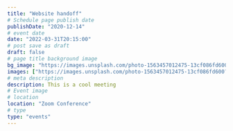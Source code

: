 ```yaml
---
title: "Website handoff"
# Schedule page publish date
publishDate: "2020-12-14"
# event date
date: "2022-03-31T20:15:00"
# post save as draft
draft: false
# page title background image
bg_image: "https://images.unsplash.com/photo-1563457012475-13cf086fd600?ixid=MXwxMjA3fDB8MHxwaG90by1wYWdlfHx8fGVufDB8fHw%3D&ixlib=rb-1.2.1&auto=format&fit=crop&w=1500&q=80"
images: ["https://images.unsplash.com/photo-1563457012475-13cf086fd600?ixid=MXwxMjA3fDB8MHxwaG90by1wYWdlfHx8fGVufDB8fHw%3D&ixlib=rb-1.2.1&auto=format&fit=crop&w=1500&q=80"]
# meta description
description: This is a cool meeting
# Event image
# location
location: "Zoom Conference"
# type
type: "events"
---
```

